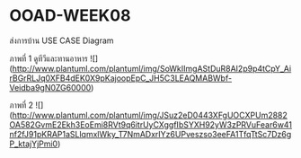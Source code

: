 # OOAD-WEEK08

ส่งการบ้าน USE CASE Diagram

ภาพที่ 1 ดูทีวีและทานอาหาร
![]
(http://www.plantuml.com/plantuml/img/SoWkIImgAStDuR8AI2p9p4tCpY_AirBGrRLJq0XFB4dEK0X9pKajoopEpC_JH5C3LEAQMABWbf-Veidba9gN0ZG60000)

ภาพที่ 2 
![]
(http://www.plantuml.com/plantuml/img/JSuz2eD0443XFgUOCXPUm2882OA582GvmE2Ekh3EoEmi8RVt9q6itrUyCXggfIbSYXH92yW3zPRVuFear6w41nf2fJ91pKRAP1aSLlqmxlWky_T7NmADxrIYz6UPveszso3eeFA1TfqTtSc7Dz6gP_ktajYjPmi0)
